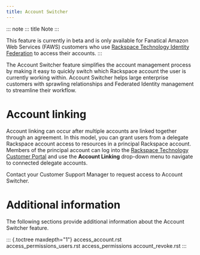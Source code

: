 ```yaml
---
title: Account Switcher
---
```


::: note
::: title
Note
:::

This feature is currently in beta and is only available for Fanatical
Amazon Web Services (FAWS) customers who use [Rackspace Technology
Identity
Federation](https://docs.rackspace.com/docs/rackspace-federation/) to
access their accounts.
:::

The Account Switcher feature simplifies the account management process
by making it easy to quickly switch which Rackspace account the user is
currently working within. Account Switcher helps large enterprise
customers with sprawling relationships and Federated Identity management
to streamline their workflow.

# Account linking

Account linking can occur after multiple accounts are linked together
through an agreement. In this model, you can grant users from a delegate
Rackspace account access to resources in a principal Rackspace account.
Members of the principal account can log into the [Rackspace Technology
Customer Portal](https://login.rackspace.com) and use the **Account
Linking** drop-down menu to navigate to connected delegate accounts.

Contact your Customer Support Manager to request access to Account
Switcher.

# Additional information

The following sections provide additional information about the Account
Switcher feature.

::: {.toctree maxdepth="1"}
access_account.rst access_permissions_users.rst access_permissions
account_revoke.rst
:::
